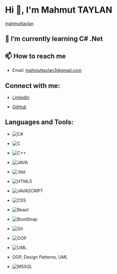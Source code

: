 # Hi 👋, I'm Mahmut TAYLAN
[mahmuttaylan](https://github.com/mahmuttaylan)

## 🌱 I’m currently learning C# .Net

## 📫 How to reach me
- Email: mahmuttaylan3@gmail.com

## Connect with me:
- [LinkedIn](https://www.linkedin.com/in/mahmuttaylan/)

- [GitHub](https://github.com/mahmuttaylan)

## Languages and Tools:
- ![C#](https://img.shields.io/badge/C%23-%23239120.svg?style=for-the-badge&logo=c-sharp&logoColor=white)
- ![C](https://img.shields.io/badge/Git-F05032?style=for-the-badge&logo=git&logoColor=white)
- ![C++](https://img.shields.io/badge/Git-F05032?style=for-the-badge&logo=git&logoColor=white)
- ![JAVA](https://img.shields.io/badge/Git-F05032?style=for-the-badge&logo=git&logoColor=white)
- ![.Net](https://img.shields.io/badge/.NET-5C2D91?style=for-the-badge&logo=dot-net&logoColor=white)
- ![HTML5](https://img.shields.io/badge/Git-F05032?style=for-the-badge&logo=git&logoColor=white)
- ![JAVASCRİPT](https://img.shields.io/badge/Git-F05032?style=for-the-badge&logo=git&logoColor=white)
- ![CSS](https://img.shields.io/badge/Git-F05032?style=for-the-badge&logo=git&logoColor=white)
- ![React](https://img.shields.io/badge/Git-F05032?style=for-the-badge&logo=git&logoColor=white)
- ![BootStrap](https://img.shields.io/badge/Git-F05032?style=for-the-badge&logo=git&logoColor=white)
- ![Git](https://img.shields.io/badge/Git-F05032?style=for-the-badge&logo=git&logoColor=white)
- ![OOP](https://img.shields.io/badge/Git-F05032?style=for-the-badge&logo=git&logoColor=white)
- ![UML](https://img.shields.io/badge/Git-F05032?style=for-the-badge&logo=git&logoColor=white)
- OOP, Design Patterns, UML 

- ![MSSQL](https://img.shields.io/badge/Microsoft%20SQL%20Server-CC2927?style=for-the-badge&logo=microsoft-sql-server&logoColor=white)
